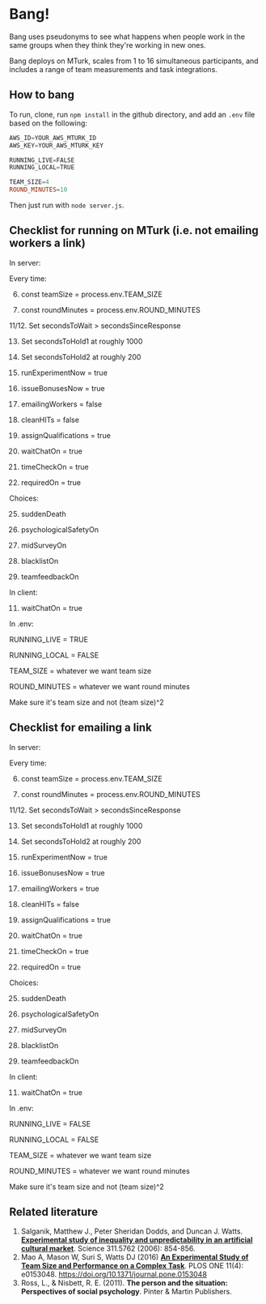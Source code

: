 # Bang!
Bang uses pseudonyms to see what happens when people work in the same groups when they think they're working in new ones.

Bang deploys on MTurk, scales from 1 to 16 simultaneous participants, and includes a range of team measurements and task integrations.

## How to bang
To run, clone, run `npm install` in the github directory, and add an `.env` file based on the following:

```PowerShell
AWS_ID=YOUR_AWS_MTURK_ID
AWS_KEY=YOUR_AWS_MTURK_KEY

RUNNING_LIVE=FALSE
RUNNING_LOCAL=TRUE

TEAM_SIZE=4
ROUND_MINUTES=10
```

Then just run with `node server.js`.

## Checklist for running on MTurk (i.e. not emailing workers a link)
In server:

  Every time:
  
  6. const teamSize = process.env.TEAM_SIZE
  
  7. const roundMinutes = process.env.ROUND_MINUTES
  
  11/12. Set secondsToWait > secondsSinceResponse
  
  13. Set secondsToHold1 at roughly 1000
  
  14. Set secondsToHold2 at roughly 200
  
  17. runExperimentNow = true
  
  18. issueBonusesNow = true
  
  19. emailingWorkers = false
  
  21. cleanHITs = false
  
  22. assignQualifications = true
  
  34. waitChatOn = true
  
  41. timeCheckOn = true
  
  42. requiredOn = true
  
  Choices:
  
  25. suddenDeath
  
  35. psychologicalSafetyOn
  
  37. midSurveyOn
  
  38. blacklistOn
  
  39. teamfeedbackOn
  
In client:

  11. waitChatOn = true

In .env:

  RUNNING_LIVE = TRUE
  
  RUNNING_LOCAL = FALSE
  
  TEAM_SIZE = whatever we want team size
  
  ROUND_MINUTES = whatever we want round minutes
  
  Make sure it's team size and not (team size)^2
  
  



## Checklist for emailing a link
In server:

  Every time:
  
  6. const teamSize = process.env.TEAM_SIZE
  
  7. const roundMinutes = process.env.ROUND_MINUTES
  
  11/12. Set secondsToWait > secondsSinceResponse
  
  13. Set secondsToHold1 at roughly 1000
  
  14. Set secondsToHold2 at roughly 200
  
  17. runExperimentNow = true
  
  18. issueBonusesNow = true
  
  19. emailingWorkers = true
  
  21. cleanHITs = false
  
  22. assignQualifications = true
  
  34. waitChatOn = true
  
  41. timeCheckOn = true
  
  42. requiredOn = true
  
  Choices:
  
  25. suddenDeath
  
  35. psychologicalSafetyOn
  
  37. midSurveyOn
  
  38. blacklistOn
  
  39. teamfeedbackOn
  
In client:

  11. waitChatOn = true

In .env:

  RUNNING_LIVE = FALSE
  
  RUNNING_LOCAL = FALSE
  
  TEAM_SIZE = whatever we want team size
  
  ROUND_MINUTES = whatever we want round minutes
  
  Make sure it's team size and not (team size)^2
  
  




## Related literature
1. Salganik, Matthew J., Peter Sheridan Dodds, and Duncan J. Watts. **[Experimental study of inequality and unpredictability in an artificial cultural market](http://science.sciencemag.org/content/311/5762/854.full)**. Science 311.5762 (2006): 854-856.
2. Mao A, Mason W, Suri S, Watts DJ (2016) **[An Experimental Study of Team Size and Performance on a Complex Task](http://journals.plos.org/plosone/article?id=10.1371/journal.pone.0153048)**. PLOS ONE 11(4): e0153048. https://doi.org/10.1371/journal.pone.0153048
3. Ross, L., & Nisbett, R. E. (2011). **The person and the situation: Perspectives of social psychology**. Pinter & Martin Publishers.
